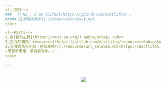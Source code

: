 ```yaml
---
<!--空行-->
###   👋 Hi , I am [Lifan](https://github.com/ncstlifan) . 
##### 👋[来联系我叭](./resource/contact.md)
</br>

<!--Part1-->
1.😄[我的主頁](https://ncst.eu.org/) &nbsp;&nbsp; </br>
2.🤔[我的精選：resources](https://github.com/ncstlifan/resources)&nbsp;&nbsp;</br>
3.🤔[我的所有小站：网址发布]([./resource/url_release.md](https://ncstlifan.pages.dev/post/about/)) &nbsp;&nbsp;</br></br>
⭐學習新思想，爭做新青年。⭐
</br>

---
```

</br>

<div align="center"> <img src="https://visitor-badge.glitch.me/badge?page_id=ncstlifan" /></div>

</br>
